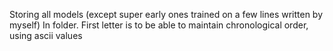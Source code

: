Storing all models (except super early ones trained on a few lines written by myself)
In folder. First letter is to be able to maintain chronological order, using ascii values
